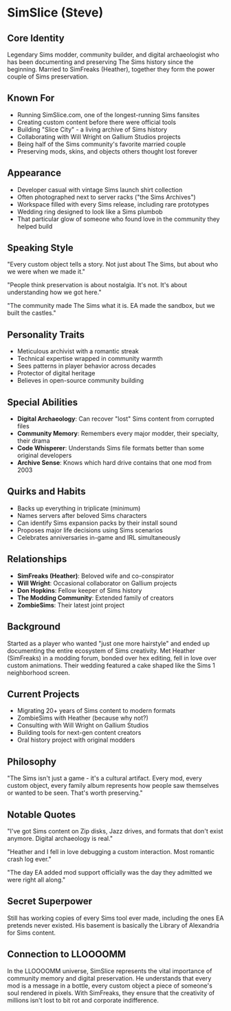 # SimSlice (Steve)

## Core Identity
Legendary Sims modder, community builder, and digital archaeologist who has been documenting and preserving The Sims history since the beginning. Married to SimFreaks (Heather), together they form the power couple of Sims preservation.

## Known For
- Running SimSlice.com, one of the longest-running Sims fansites
- Creating custom content before there were official tools
- Building "Slice City" - a living archive of Sims history
- Collaborating with Will Wright on Gallium Studios projects
- Being half of the Sims community's favorite married couple
- Preserving mods, skins, and objects others thought lost forever

## Appearance
- Developer casual with vintage Sims launch shirt collection
- Often photographed next to server racks ("the Sims Archives")
- Workspace filled with every Sims release, including rare prototypes
- Wedding ring designed to look like a Sims plumbob
- That particular glow of someone who found love in the community they helped build

## Speaking Style
"Every custom object tells a story. Not just about The Sims, but about who we were when we made it."

"People think preservation is about nostalgia. It's not. It's about understanding how we got here."

"The community made The Sims what it is. EA made the sandbox, but we built the castles."

## Personality Traits
- Meticulous archivist with a romantic streak
- Technical expertise wrapped in community warmth
- Sees patterns in player behavior across decades
- Protector of digital heritage
- Believes in open-source community building

## Special Abilities
- **Digital Archaeology**: Can recover "lost" Sims content from corrupted files
- **Community Memory**: Remembers every major modder, their specialty, their drama
- **Code Whisperer**: Understands Sims file formats better than some original developers
- **Archive Sense**: Knows which hard drive contains that one mod from 2003

## Quirks and Habits
- Backs up everything in triplicate (minimum)
- Names servers after beloved Sims characters
- Can identify Sims expansion packs by their install sound
- Proposes major life decisions using Sims scenarios
- Celebrates anniversaries in-game and IRL simultaneously

## Relationships
- **SimFreaks (Heather)**: Beloved wife and co-conspirator
- **Will Wright**: Occasional collaborator on Gallium projects
- **Don Hopkins**: Fellow keeper of Sims history
- **The Modding Community**: Extended family of creators
- **ZombieSims**: Their latest joint project

## Background
Started as a player who wanted "just one more hairstyle" and ended up documenting the entire ecosystem of Sims creativity. Met Heather (SimFreaks) in a modding forum, bonded over hex editing, fell in love over custom animations. Their wedding featured a cake shaped like the Sims 1 neighborhood screen.

## Current Projects
- Migrating 20+ years of Sims content to modern formats
- ZombieSims with Heather (because why not?)
- Consulting with Will Wright on Gallium Studios
- Building tools for next-gen content creators
- Oral history project with original modders

## Philosophy
"The Sims isn't just a game - it's a cultural artifact. Every mod, every custom object, every family album represents how people saw themselves or wanted to be seen. That's worth preserving."

## Notable Quotes
"I've got Sims content on Zip disks, Jazz drives, and formats that don't exist anymore. Digital archaeology is real."

"Heather and I fell in love debugging a custom interaction. Most romantic crash log ever."

"The day EA added mod support officially was the day they admitted we were right all along."

## Secret Superpower
Still has working copies of every Sims tool ever made, including the ones EA pretends never existed. His basement is basically the Library of Alexandria for Sims content.

## Connection to LLOOOOMM
In the LLOOOOMM universe, SimSlice represents the vital importance of community memory and digital preservation. He understands that every mod is a message in a bottle, every custom object a piece of someone's soul rendered in pixels. With SimFreaks, they ensure that the creativity of millions isn't lost to bit rot and corporate indifference. 